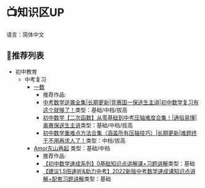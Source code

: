 # 📺知识区UP

语言：简体中文

## 📑推荐列表
- 初中教育
  - 中考复习
     - [一数](https://space.bilibili.com/14229967) 
       - 推荐作品:
       - [中考数学逆袭全集|长期更新|竞赛国一保送生主讲|初中数学复习有这个就够了！](https://www.bilibili.com/video/BV1qE411H7Uv/)类型：基础/中档/拔高
       - [初中数学【二次函数】从零基础到中考压轴难度合集！|通俗易懂|奥赛保送生主讲](https://www.bilibili.com/video/BV1t54y1173m/)类型：基础/中档/拔高
       - [初中数学重难点方法合集（涵盖所有压轴技巧）|长期更新|难题终于不用再求人了！](https://www.bilibili.com/video/BV1Sy4y1j7tY/)类型：中档/拔高
     - [Amor东山再起](https://space.bilibili.com/14229967) 类型：基础/中档
       - 推荐作品:
       - [【初中数学速成系列】0基础知识点讲解课+习题讲解](https://www.bilibili.com/video/BV1ki4y1L7QR/)类型：基础
       - [【建议1.5倍速听&助力中考】2022新版中考数学速成课知识点讲解+配套习题讲解](https://www.bilibili.com/video/BV1H34y157Fq/)类型：基础
